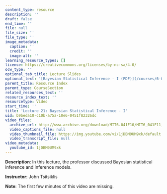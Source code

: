 ```yaml
---
content_type: resource
description: ''
draft: false
end_time: ''
file: null
file_size: ''
file_type: ''
image_metadata:
  caption: ''
  credit: ''
  image-alt: ''
learning_resource_types: []
license: https://creativecommons.org/licenses/by-nc-sa/4.0/
ocw_type: ''
optional_tab_title: Lecture Slides
optional_text: '[Bayesian Statistical Inference - I (PDF)](/courses/6-041sc-probabilistic-systems-analysis-and-applied-probability-fall-2013/resources/mit6_041scf13_l21)'
parent_title: Resource Index
parent_type: CourseSection
related_resources_text: ''
resource_index_text: ''
resourcetype: Video
start_time: ''
title: 'Lecture 21: Bayesian Statistical Inference - I'
uid: b9beda10-c10b-a75a-10e6-0451f82326dc
video_files:
  archive_url: http://www.archive.org/download/MIT6.041F10/MIT6_041F11_lec21_300k.mp4
  video_captions_file: null
  video_thumbnail_file: https://img.youtube.com/vi/1jDBM9UM9xk/default.jpg
  video_transcript_file: null
video_metadata:
  youtube_id: 1jDBM9UM9xk
---
```

**Description**: In this lecture, the professor discussed Bayesian statistical inference and inference models.

**Instructor**: John Tsitsiklis

**Note**: The first few minutes of this video are missing.